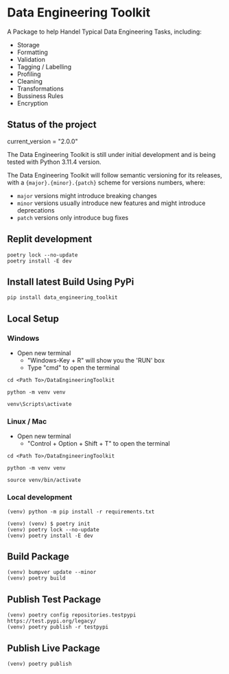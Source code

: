 # Data Engineering Toolkit
A Package to help Handel Typical Data Engineering Tasks, including: 
* Storage
* Formatting
* Validation
* Tagging / Labelling
* Profiling
* Cleaning
* Transformations
* Bussiness Rules
* Encryption


## Status of the project
current_version = "2.0.0"

The Data Engineering Toolkit is still under initial development and is being tested with Python 3.11.4 version.

The Data Engineering Toolkit will follow semantic versioning for its releases, with a `{major}.{minor}.{patch}` scheme for versions numbers, where:

* `major` versions might introduce breaking changes
* `minor` versions usually introduce new features and might introduce deprecations
* `patch` versions only introduce bug fixes


## Replit development
```shell
poetry lock --no-update
poetry install -E dev
```

## Install latest Build Using PyPi
```shell
pip install data_engineering_toolkit
```

## Local Setup

### Windows
* Open new terminal
    * "Windows-Key + R" will show you the 'RUN' box
    * Type "cmd" to open the terminal
```shell
cd <Path To>/DataEngineeringToolkit

python -m venv venv

venv\Scripts\activate

```
### Linux / Mac
* Open new terminal
    * "Control + Option + Shift + T" to open the terminal
```shell
cd <Path To>/DataEngineeringToolkit

python -m venv venv

source venv/bin/activate

```

### Local development
```shell
(venv) python -m pip install -r requirements.txt

(venv) (venv) $ poetry init
(venv) poetry lock --no-update
(venv) poetry install -E dev
```

## Build Package
```shell
(venv) bumpver update --minor
(venv) poetry build
```

## Publish Test Package
```shell
(venv) poetry config repositories.testpypi https://test.pypi.org/legacy/
(venv) poetry publish -r testpypi
```

## Publish Live Package
```shell
(venv) poetry publish
```
